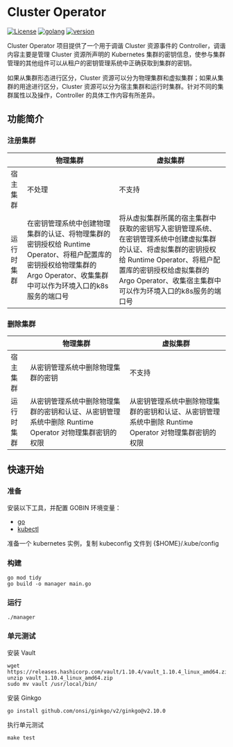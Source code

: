 # Cluster Operator
[![License](https://img.shields.io/badge/License-Apache%202.0-blue.svg)](https://opensource.org/licenses/Apache-2.0)
[![golang](https://img.shields.io/badge/golang-v1.20.5-brightgreen)](https://go.dev/doc/install)
[![version](https://img.shields.io/badge/version-v0.3.2-green)]()

Cluster Operator 项目提供了一个用于调谐 Cluster 资源事件的 Controller，调谐内容主要是管理 Cluster 资源所声明的 Kubernetes 集群的密钥信息，使参与集群管理的其他组件可以从租户的密钥管理系统中正确获取到集群的密钥。

如果从集群形态进行区分，Cluster 资源可以分为物理集群和虚拟集群；如果从集群的用途进行区分，Cluster 资源可以分为宿主集群和运行时集群。针对不同的集群属性以及操作，Controller 的具体工作内容有所差异。

## 功能简介

### 注册集群

|            | 物理集群                                                     | 虚拟集群                                                     |
| ---------- | ------------------------------------------------------------ | ------------------------------------------------------------ |
| 宿主集群   | 不处理                                                       | 不支持                                                       |
| 运行时集群 | 在密钥管理系统中创建物理集群的认证、将物理集群的密钥授权给 Runtime Operator、将租户配置库的密钥授权给物理集群的 Argo Operator、收集集群中可以作为环境入口的k8s服务的端口号 | 将从虚拟集群所属的宿主集群中获取的密钥写入密钥管理系统、在密钥管理系统中创建虚拟集群的认证、将虚拟集群的密钥授权给 Runtime Operator、将租户配置库的密钥授权给虚拟集群的 Argo Operator、收集宿主集群中可以作为环境入口的k8s服务的端口号 |

### 删除集群

|            | 物理集群                                                     | 虚拟集群                                                     |
| ---------- | ------------------------------------------------------------ | ------------------------------------------------------------ |
| 宿主集群   | 从密钥管理系统中删除物理集群的密钥                           | 不支持                                                       |
| 运行时集群 | 从密钥管理系统中删除物理集群的密钥和认证、从密钥管理系统中删除 Runtime Operator 对物理集群密钥的权限 | 从密钥管理系统中删除物理集群的密钥和认证、从密钥管理系统中删除 Runtime Operator 对物理集群密钥的权限 |

## 快速开始

### 准备

安装以下工具，并配置 GOBIN 环境变量：

- [go](https://golang.org/dl/)
- [kubectl](https://kubernetes.io/docs/tasks/tools/)

准备一个 kubernetes 实例，复制 kubeconfig 文件到 {$HOME}/.kube/config

### 构建

```shell
go mod tidy
go build -o manager main.go
```

### 运行
```shell
./manager
```

### 单元测试

安装 Vault

```shell
wget https://releases.hashicorp.com/vault/1.10.4/vault_1.10.4_linux_amd64.zip
unzip vault_1.10.4_linux_amd64.zip
sudo mv vault /usr/local/bin/
```

安装 Ginkgo

```shell
go install github.com/onsi/ginkgo/v2/ginkgo@v2.10.0
```

执行单元测试

```shell
make test
```
